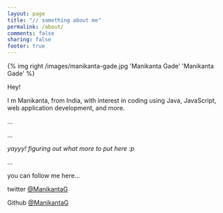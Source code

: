 ```yaml
---
layout: page
title: "// something about me"
permalink: /about/
comments: false
sharing: false
footer: true
---
```

{% img right /images/manikanta-gade.jpg 'Manikanta Gade' 'Manikanta Gade' %}

Hey!

I m Manikanta, from India, with interest in coding using Java, JavaScript, web application development, and more.

...

...

*yayyy! figuring out what more to put here :p*

...



you can follow me here...

twitter [@ManikantaG](https://twitter.com/ManikantaG)

Github [@ManikantaG](http://github.com/manikantag)
